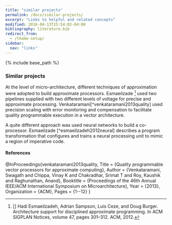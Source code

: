 ```yaml
---
title: "similar projects"
permalink: /docs/similar-projects/
excerpt: "Links to helpful and related concepts"
modified: 2016-04-13T15:54:02-04:00
bibliography: literature.bib
redirect_from:
  - /theme-setup/
sidebar:
  nav: "links"  
---
```


{% include base_path %}

### Similar projects
At the level of micro-architecture, different techniques of approximation were adopted to build approximate processors. Esmaeilzade [^esmaeilzadeh2012architecture] used two pipelines supplied with two different levels of voltage for precise and approximate processing. Venkataramani[^venkataramani2013quality] used precision scaling with error monitoring and compensation to facilitate quality programmable
 execution in a vector architecture. 

A quite different approach was used neural networks to build a co-processor. Esmaeilzade [^esmaeilzadeh2012neural] describes a program
 transformation that configures and trains a neural processing unit to mimic a region of imperative
 code. 
 
#### References
[^esmaeilzadeh2012architecture]: [] Hadi Esmaeilzadeh, Adrian Sampson, Luis Ceze, and Doug Burger. Architecture
support for disciplined approximate programming. In ACM SIGPLAN Notices,
volume 47, pages 301–312. ACM, 2012.

@InProceedings{venkataramani2013quality,
  Title                    = {Quality programmable vector processors for approximate computing},
  Author                   = {Venkataramani, Swagath and Chippa, Vinay K and Chakradhar, Srimat T and Roy, Kaushik and Raghunathan, Anand},
  Booktitle                = {Proceedings of the 46th Annual IEEE/ACM International Symposium on Microarchitecture},
  Year                     = {2013},
  Organization             = {ACM},
  Pages                    = {1--12}
}

